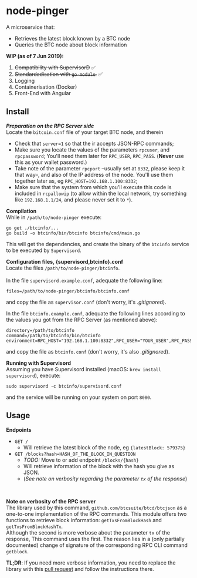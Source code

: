 node-pinger
===========

A microservice that:

- Retrieves the latest block known by a BTC node
- Queries the BTC node about block information

**WIP (as of 7 Jun 2019):**
1. ~~Compatibility with SupervisorD~~ ✅
2. ~~Standardadisation with `go-module`.~~ ✅
3. Logging
4. Containerisation (Docker)
5. Front-End with Angular

Install
-------
***Preparation on the RPC Server side***<br />
Locate the `bitcoin.conf` file of your target BTC node, and therein
- Check that `server=1` so that the ir accepts JSON-RPC commands;
- Make sure you locate the values of the parameters `rpcuser`, and `rpcpassword`;
You'll need them later for `RPC_USER`, `RPC_PASS`. (**Never** use this as your wallet password.)
- Take note of the parameter `rpcport` –usually set at `8332`, please keep it that way–, and also of the IP address of the node.
You'll use them together later as, eg `RPC_HOST=192.168.1.100:8332`;
- Make sure that the system from which you'll execute this code is included in `rcpallowip` (to allow within the local network, try something like `192.168.1.1/24`, and please never set it to `*`).

**Compilation**<br />
While in `/path/to/node-pinger` execute:
```
go get ./btcinfo/...
go build -o btcinfo/bin/btcinfo btcinfo/cmd/main.go
```
This will get the dependencies, and create the binary of the `btcinfo` service to be executed by `Supervisord`.
<br /> 

**Configuration files, {supervisord,btcinfo}.conf**<br />
Locate the files `/path/to/node-pinger/btcinfo`.<br />
<br />
In the file `supervisord.example.conf`, adequate the following line:
```
files=/path/to/node-pinger/btcinfo/btcinfo.conf
```
and copy the file as `supervisor.conf` (don't worry, it's *.gitignore*d).<br />

In the file `btcinfo.example.conf`, adequate the following lines according to the values you got from the RPC Server (as mentioned above):
```
directory=/path/to/btcinfo
command=/path/to/btcinfo/bin/btcinfo
environment=RPC_HOST="192.168.1.100:8332",RPC_USER="YOUR_USER",RPC_PASS="YOUR_PASSWORD"
```
and copy the file as `btcinfo.conf` (don't worry, it's also *.gitignore*d).<br />

**Running with Supervisord**<br />
Assuming you have Supervisord installed (macOS: `brew install supervisord`), execute:
```
sudo supervisord -c btcinfo/supervisord.conf
```
and the service will be running on your system on port `8080`.

Usage
-----
**Endpoints**<br>
- `GET /` 
  - Will retrieve the latest block of the node, eg `{latestBlock: 579375}`
- `GET /blocks?hash=HASH_OF_THE_BLOCK_IN_QUESTION`
  - *TODO:* Move to or add endpoint `/blocks/{hash}`
  - Will retrieve information of the block with the hash you give as JSON.
  - (_See note on verbosity regarding the parameter `tx` of the response_)
 <br />
 
 **Note on verbosity of the RPC server**<br />
 The library used by this command, `github.com/btcsuite/btcd/btcjson` as a one-to-one implementation of the RPC commands. This module offers two functions to retrieve block information:
 `getTxsFromBlockHash` and `getTxsFromBlockHashTx`. <br />
 Although the second is more verbose about the parameter `tx` of the response, This command uses the first.
 The reason lies in a (only partially documented) change of signature of the corresponding RPC CLI command `getblock`.<br />

 **TL;DR**: If you need more verbose information, you need to replace the library with this [pull request](https://github.com/btcsuite/btcd/pull/1112) and follow the instructions there.
 